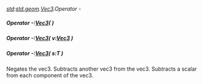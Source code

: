 _[std](../../modules/std/std-module.md):[std.geom](../../modules/std/std-geom.md).[Vec3<T>](../../modules/std/std-geom-vec3.md).Operator -_
##### Operator -:[Vec3](../../modules/std/std-geom-vec3.md)<T>(  )
##### Operator -:[Vec3](../../modules/std/std-geom-vec3.md)<T>( v:[Vec3](../../modules/std/std-geom-vec3.md)<T> )
##### Operator -:[Vec3](../../modules/std/std-geom-vec3.md)<T>( s:T )
Negates the vec3.
Subtracts another vec3 from the vec3.
Subtracts a scalar from each component of the vec3.
